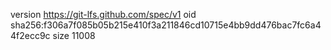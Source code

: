 version https://git-lfs.github.com/spec/v1
oid sha256:f306a7f085b05b215e410f3a211846cd10715e4bb9dd476bac7fc6a44f2ecc9c
size 11008
